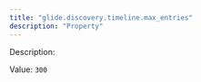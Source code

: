 ```yaml
---
title: "glide.discovery.timeline.max_entries"
description: "Property"
---
```


Description: 

Value: `300`